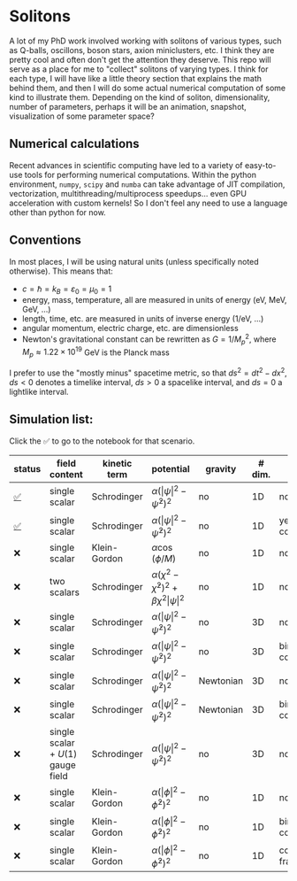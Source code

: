 # Solitons

A lot of my PhD work involved working with solitons of various types, such as Q-balls, oscillons, boson stars, axion miniclusters, etc.
I think they are pretty cool and often don't get the attention they deserve.
This repo will serve as a place for me to "collect" solitons of varying types.
I think for each type, I will have like a little theory section that explains the math behind them, and then I will do some actual numerical computation of some kind to illustrate them.
Depending on the kind of soliton, dimensionality, number of parameters, perhaps it will be an animation, snapshot, visualization of some parameter space?

## Numerical calculations
Recent advances in scientific computing have led to a variety of easy-to-use tools for performing numerical computations.
Within the python environment, `numpy`, `scipy` and `numba` can take advantage of JIT compilation, vectorization, multithreading/multiprocess speedups... even GPU acceleration with custom kernels!
So I don't feel any need to use a language other than python for now.

## Conventions
In most places, I will be using natural units (unless specifically noted otherwise). This means that:
* $c = \hbar = k_B = \varepsilon_0 = \mu_0 = 1$
* energy, mass, temperature, all are measured in units of energy (eV, MeV, GeV, ...)
* length, time, etc. are measured in units of inverse energy (1/eV, ...)
* angular momentum, electric charge, etc. are dimensionless
* Newton's gravitational constant can be rewritten as $G = 1/M_p^2$, where $M_p \approx 1.22\times 10^{19}$ GeV is the Planck mass

I prefer to use the "mostly minus" spacetime metric, so that $ds^2 = dt^2 - dx^2$, $ds < 0$ denotes a timelike interval, $ds > 0$ a spacelike interval, and $ds = 0$ a lightlike interval.

## Simulation list:
Click the ✅ to go to the notebook for that scenario.

| status | field content | kinetic term | potential | gravity | \# dim. | time dep. |
| --- | --- | --- | --- | --- | --- | --- |
| [✅](simulations/01_nonlinear_schrodinger_1d_stationary.ipynb) | single scalar | Schrodinger | $\alpha (\|\psi\|^2-\bar{\psi}^2)^2$ | no | 1D | no |
| [✅](simulations/02_nonlinear_schrodinger_1d_collisions.ipynb) | single scalar | Schrodinger | $\alpha (\|\psi\|^2-\bar{\psi}^2)^2$ | no | 1D | yes - binary collisions |
| ❌ | single scalar | Klein-Gordon | $\alpha\cos(\phi/M)$ | no | 1D | no |
| ❌ | two scalars | Schrodinger | $\alpha(\chi^2 - \bar{\chi}^2)^2 + \beta \chi^2 \|\psi\|^2$ | no | 1D | no |
| ❌ | single scalar | Schrodinger | $\alpha (\|\psi\|^2-\bar{\psi}^2)^2$ | no | 3D | no |
| ❌ | single scalar | Schrodinger | $\alpha (\|\psi\|^2-\bar{\psi}^2)^2$ | no | 3D | binary collisions |
| ❌ | single scalar | Schrodinger | $\alpha (\|\psi\|^2-\bar{\psi}^2)^2$ | Newtonian | 3D | no |
| ❌ | single scalar | Schrodinger | $\alpha (\|\psi\|^2-\bar{\psi}^2)^2$ | Newtonian | 3D | binary collisions |
| ❌ | single scalar + $U(1)$ gauge field | Schrodinger | $\alpha (\|\psi\|^2-\bar{\psi}^2)^2$ | no | 3D | no |
| ❌ | single scalar | Klein-Gordon | $\alpha (\|\phi\|^2-\bar{\phi}^2)^2$ | no | 1D | no |
| ❌ | single scalar | Klein-Gordon | $\alpha (\|\phi\|^2-\bar{\phi}^2)^2$ | no | 1D | binary collisions |
| ❌ | single scalar | Klein-Gordon | $\alpha (\|\phi\|^2-\bar{\phi}^2)^2$ | no | 1D | condensate fragmentation |